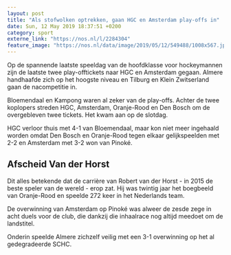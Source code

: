 ```yaml
---
layout: post
title: "Als stofwolken optrekken, gaan HGC en Amsterdam play-offs in"
date: Sun, 12 May 2019 18:37:51 +0200
category: sport
externe_link: "https://nos.nl/l/2284304"
feature_image: "https://nos.nl/data/image/2019/05/12/549488/1008x567.jpg"
---
```


<p>Op de spannende laatste speeldag van de hoofdklasse voor hockeymannen zijn de laatste twee play-offtickets naar HGC en Amsterdam gegaan. Almere handhaafde zich op het hoogste niveau en Tilburg en Klein Zwitserland gaan de nacompetitie in.</p>
<p>Bloemendaal en Kampong waren al zeker van de play-offs. Achter de twee koplopers streden HGC, Amsterdam, Oranje-Rood en Den Bosch om de overgebleven twee tickets. Het kwam aan op de slotdag.</p>
<p>HGC verloor thuis met 4-1 van Bloemendaal, maar kon niet meer ingehaald worden omdat Den Bosch en Oranje-Rood tegen elkaar gelijkspeelden met 2-2 en Amsterdam met 3-2 won van Pinoké.</p>
<h2>Afscheid Van der Horst</h2>
<p>Dit alles betekende dat de carrière van Robert van der Horst - in 2015 de beste speler van de wereld - erop zat. Hij was twintig jaar het boegbeeld van Oranje-Rood en speelde 272 keer in het Nederlands team.</p>
<p>De overwinning van Amsterdam op Pinoké was alweer de zesde zege in acht duels voor de club, die dankzij die inhaalrace nog altijd meedoet om de landstitel.</p>
<p>Onderin speelde Almere zichzelf veilig met een 3-1 overwinning op het al gedegradeerde SCHC.</p>
